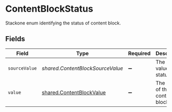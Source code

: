 # ContentBlockStatus

Stackone enum identifying the status of content block.


## Fields

| Field                                                                       | Type                                                                        | Required                                                                    | Description                                                                 | Example                                                                     |
| --------------------------------------------------------------------------- | --------------------------------------------------------------------------- | --------------------------------------------------------------------------- | --------------------------------------------------------------------------- | --------------------------------------------------------------------------- |
| `sourceValue`                                                               | *shared.ContentBlockSourceValue*                                            | :heavy_minus_sign:                                                          | The source value of the status.                                             | active                                                                      |
| `value`                                                                     | [shared.ContentBlockValue](../../../sdk/models/shared/contentblockvalue.md) | :heavy_minus_sign:                                                          | The Status of the content blocks.                                           | live                                                                        |